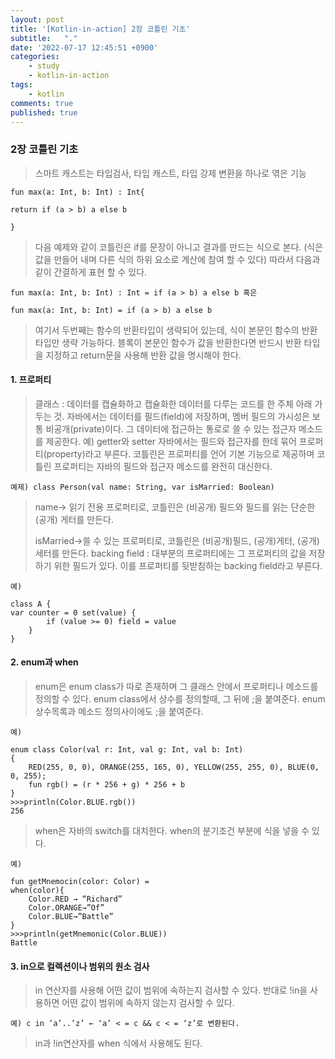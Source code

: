 ```yaml
---
layout: post
title: '[Kotlin-in-action] 2장 코틀린 기초'
subtitle:   "."
date: '2022-07-17 12:45:51 +0900'
categories:
    - study
    - kotlin-in-action
tags:
    - kotlin
comments: true
published: true
---
```


### 2장 코틀린 기초

> 스마트 캐스트는 타입검사, 타입 캐스트, 타입 강제 변환을 하나로 엮은 기능
```
fun max(a: Int, b: Int) : Int{

return if (a > b) a else b

}
```
> 다음 예제와 같이 코틀린은 if를 문장이 아니고 결과를 만드는 식으로 본다. 
(식은 값을 만들어 내며 다른 식의 하위 요소로 계산에 참여 할 수 있다) 따라서 다음과 같이 간결하게 표현 할 수 있다.
```
fun max(a: Int, b: Int) : Int = if (a > b) a else b 혹은
```
```
fun max(a: Int, b: Int) = if (a > b) a else b
```
> 여기서 두번째는 함수의 반환타입이 생략되어 있는데, 식이 본문인 함수의 반환 타입만 생략 가능하다. 블록이 본문인 함수가 값을 반환한다면 반드시 반환 타입을 지정하고 return문을 사용해 반환 값을 명시해야 한다.

#### 1. 프로퍼티

> 클래스 : 데이터를 캡슐화하고 캡슐화한 데이터를 다루는 코드를 한 주체 아래 가두는 것. 자바에서는 데이터를 필드(field)에 저장하며, 멤버 필드의 가시성은 보통 비공개(private)이다. 그 데이터에 접근하는 통로로 쓸 수 있는 접근자 메소드를 제공한다. 예) getter와 setter
 자바에서는 필드와 접근자를 한데 묶어 프로퍼티(property)라고 부른다. 코틀린은 프로퍼티를 언어 기본 기능으로 제공하며 코틀린 프로퍼티는 자바의 필드와 접근자 메소드를 완전히 대신한다.
```
예제) class Person(val name: String, var isMarried: Boolean)
```
> name→ 읽기 전용 프로퍼티로, 코틀린은 (비공개) 필드와 필드를 읽는 단순한 (공개) 게터를 만든다.
> 
> isMarried→쓸 수 있는 프로퍼티로, 코틀린은 (비공개)필드, (공개)게터, (공개)세터를 만든다.
> backing field : 대부분의 프로퍼티에는 그 프로퍼티의 값을 저장하기 위한 필드가 있다. 이를 프로퍼티를 뒷받침하는 backing field라고 부른다.
```
예)

class A {
var counter = 0 set(value) {
        if (value >= 0) field = value
    }
}
```
#### 2. enum과 when

> enum은 enum class가 따로 존재하며 그 클래스 안에서 프로퍼티나 메소드를 정의할 수 있다.
enum class에서 상수를 정의할때, 그 뒤에 ;을 붙여준다. enum 상수목록과 메소드 정의사이에도 ;을 붙여준다.
```
예)

enum class Color(val r: Int, val g: Int, val b: Int)
{
    RED(255, 0, 0), ORANGE(255, 165, 0), YELLOW(255, 255, 0), BLUE(0, 0, 255);
    fun rgb() = (r * 256 + g) * 256 + b
}
>>>println(Color.BLUE.rgb())
256
```
> when은 자바의 switch를 대치한다.
when의 분기조건 부분에 식을 넣을 수 있다.
```
예)

fun getMnemocin(color: Color) =
when(color){
    Color.RED → “Richard”
    Color.ORANGE→”Of”
    Color.BLUE→”Battle”
}
>>>println(getMnemonic(Color.BLUE))
Battle
```
#### 3. in으로 컬렉션이나 범위의 원소 검사

> in 연산자를 사용해 어떤 값이 범위에 속하는지 검사할 수 있다. 반대로 !in을 사용하면 어떤 값이 범위에 속하지 않는지 검사할 수 있다.
```
예) c in ‘a’..’z’ ← ‘a’ < = c && c < = ‘z’로 변환된다.
```
> in과 !in연산자를 when 식에서 사용해도 된다.
